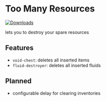 # Too Many Resources
[![Downloads](https://img.shields.io/badge/dynamic/json?url=https%3A%2F%2Fmods.factorio.com%2Fapi%2Fmods%2Ftoo-many-resources&query=downloads_count&style=for-the-badge&label=Downloads&color=e05d44)](https://mods.factorio.com/mod/too-many-resources)


lets you to destroy your spare resources

## Features

- `void-chest`: deletes all inserted items
- `fluid-destroyer`: deletes all inserted fluids

## Planned

- configurable delay for clearing inventories
